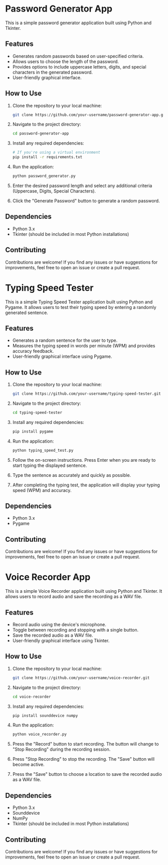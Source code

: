 # Password Generator App

This is a simple password generator application built using Python and Tkinter.

## Features

- Generates random passwords based on user-specified criteria.
- Allows users to choose the length of the password.
- Provides options to include uppercase letters, digits, and special characters in the generated password.
- User-friendly graphical interface.

## How to Use

1. Clone the repository to your local machine:

   ```bash
   git clone https://github.com/your-username/password-generator-app.git
   ```

2. Navigate to the project directory:

   ```bash
   cd password-generator-app
   ```

3. Install any required dependencies:

   ```bash
   # If you're using a virtual environment
   pip install -r requirements.txt
   ```

4. Run the application:

   ```bash
   python password_generator.py
   ```

5. Enter the desired password length and select any additional criteria (Uppercase, Digits, Special Characters).

6. Click the "Generate Password" button to generate a random password.

## Dependencies

- Python 3.x
- Tkinter (should be included in most Python installations)

## Contributing

Contributions are welcome! If you find any issues or have suggestions for improvements, feel free to open an issue or create a pull request.




# Typing Speed Tester

This is a simple Typing Speed Tester application built using Python and Pygame. It allows users to test their typing speed by entering a randomly generated sentence.

## Features

- Generates a random sentence for the user to type.
- Measures the typing speed in words per minute (WPM) and provides accuracy feedback.
- User-friendly graphical interface using Pygame.

## How to Use

1. Clone the repository to your local machine:

   ```bash
   git clone https://github.com/your-username/typing-speed-tester.git
   ```

2. Navigate to the project directory:

   ```bash
   cd typing-speed-tester
   ```

3. Install any required dependencies:

   ```bash
   pip install pygame
   ```

4. Run the application:

   ```bash
   python typing_speed_test.py
   ```

5. Follow the on-screen instructions. Press Enter when you are ready to start typing the displayed sentence.

6. Type the sentence as accurately and quickly as possible.

7. After completing the typing test, the application will display your typing speed (WPM) and accuracy.

## Dependencies

- Python 3.x
- Pygame

## Contributing

Contributions are welcome! If you find any issues or have suggestions for improvements, feel free to open an issue or create a pull request.


# Voice Recorder App

This is a simple Voice Recorder application built using Python and Tkinter. It allows users to record audio and save the recording as a WAV file.

## Features

- Record audio using the device's microphone.
- Toggle between recording and stopping with a single button.
- Save the recorded audio as a WAV file.
- User-friendly graphical interface using Tkinter.

## How to Use

1. Clone the repository to your local machine:

   ```bash
   git clone https://github.com/your-username/voice-recorder.git
   ```

2. Navigate to the project directory:

   ```bash
   cd voice-recorder
   ```

3. Install any required dependencies:

   ```bash
   pip install sounddevice numpy
   ```

4. Run the application:

   ```bash
   python voice_recorder.py
   ```

5. Press the "Record" button to start recording. The button will change to "Stop Recording" during the recording session.

6. Press "Stop Recording" to stop the recording. The "Save" button will become active.

7. Press the "Save" button to choose a location to save the recorded audio as a WAV file.

## Dependencies

- Python 3.x
- Sounddevice
- NumPy
- Tkinter (should be included in most Python installations)

## Contributing

Contributions are welcome! If you find any issues or have suggestions for improvements, feel free to open an issue or create a pull request.


